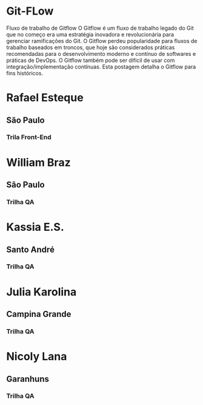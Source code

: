 # Git-FLow

Fluxo de trabalho de Gitflow
O Gitflow é um fluxo de trabalho legado do Git que no começo era uma estratégia inovadora e revolucionária para gerenciar ramificações do Git. O Gitflow perdeu popularidade para fluxos de trabalho baseados em troncos, que hoje são considerados práticas recomendadas para o desenvolvimento moderno e contínuo de softwares e práticas de DevOps. O Gitflow também pode ser difícil de usar com integração/implementação contínuas. Esta postagem detalha o Gitflow para fins históricos.

# Rafael Esteque
## São Paulo
### Trila Front-End

# William Braz
## São Paulo
### Trilha QA

# Kassia E.S.
## Santo André
### Trilha QA

# Julia Karolina
## Campina Grande
### Trilha QA

# Nicoly Lana
## Garanhuns
### Trilha QA
